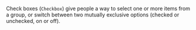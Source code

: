 Check boxes (`Checkbox`) give people a way to select one or more items from a group, or switch between two mutually exclusive options (checked or unchecked, on or off).
